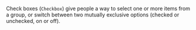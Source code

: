 Check boxes (`Checkbox`) give people a way to select one or more items from a group, or switch between two mutually exclusive options (checked or unchecked, on or off).
